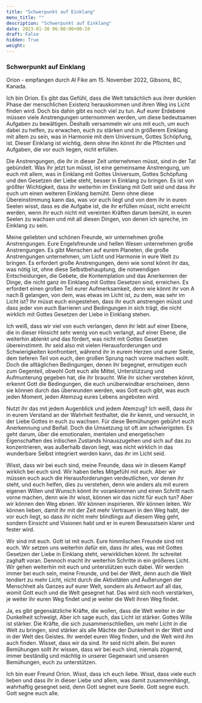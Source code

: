 ```yaml
---
title: "Schwerpunkt auf Einklang"
menu_title: ""
description: "Schwerpunkt auf Einklang"
date: 2023-01-30 06:00:00+00:10
draft: False
hidden: True
weight:
---
```

### Schwerpunkt auf Einklang

Orion - empfangen durch Al Fike am 15. November 2022, Gibsons, BC, Kanada.

Ich bin Orion. Es gibt das Gefühl, dass die Welt tatsächlich aus ihrer dunklen Phase der menschlichen Existenz herauskommen und ihren Weg ins Licht finden wird. Doch bis dahin gibt es noch viel zu tun. Auf eurer Erdebene müssen viele Anstrengungen unternommen werden, um diese bedeutsamen Aufgaben zu bewältigen. Deshalb versammeln wir uns mit euch, um euch dabei zu helfen, zu erwachen, euch zu stärken und in größerem Einklang mit allem zu sein, was in Harmonie mit dem Universum, Gottes Schöpfung, ist. Dieser Einklang ist wichtig, denn ohne ihn könnt ihr die Pflichten und Aufgaben, die vor euch liegen, nicht erfüllen.

Die Anstrengungen, die ihr in dieser Zeit unternehmen müsst, sind in der Tat gebündelt. Was ihr jetzt tun müsst, ist eine gemeinsame Anstrengung, um euch mit allem, was in Einklang mit Gottes Universum, Gottes Schöpfung und den Gesetzen der Liebe steht, besser in Einklang zu bringen. Es ist von größter Wichtigkeit, dass ihr weiterhin im Einklang mit Gott seid und dass ihr euch um einen weiteren Einklang bemüht. Denn ohne diese Übereinstimmung kann das, was vor euch liegt und von dem ihr in euren Seelen wisst, dass es die Aufgabe ist, die ihr erfüllen müsst, nicht erreicht werden, wenn ihr euch nicht mit vereinten Kräften darum bemüht, in euren Seelen zu wachsen und mit all diesen Dingen, von denen ich spreche, im Einklang zu sein.

Meine geliebten und schönen Freunde, wir unternehmen große Anstrengungen. Eure Engelsfreunde und hellen Wesen unternehmen große Anstrengungen. Es gibt Menschen auf eurem Planeten, die große Anstrengungen unternehmen, um Licht und Harmonie in eure Welt zu bringen. Es erfordert große Anstrengungen, denn wie sonst könnt ihr das, was nötig ist, ohne diese Selbstbehauptung, die notwendigen Entscheidungen, die Gebete, die Kontemplation und das Anerkennen der Dinge, die nicht ganz im Einklang mit Gottes Gesetzen sind, erreichen. Es erfordert einen großen Teil eurer Aufmerksamkeit, denn wie könnt ihr von A nach B gelangen, von dem, was etwas im Licht ist, zu dem, was sehr im Licht ist? Ihr müsst euch eingestehen, dass ihr euch anstrengen müsst und dass jeder von euch Barrieren und Bedingungen in sich trägt, die nicht wirklich mit Gottes Gesetzen der Liebe in Einklang stehen.

Ich weiß, dass wir viel von euch verlangen, denn ihr lebt auf einer Ebene, die in dieser Hinsicht sehr wenig von euch verlangt, auf einer Ebene, die weiterhin ablenkt und das fördert, was nicht mit Gottes Gesetzen übereinstimmt. Ihr seid also mit vielen Herausforderungen und Schwierigkeiten konfrontiert, während ihr in eurem Herzen und eurer Seele, dem tieferen Teil von euch, den großen Sprung nach vorne machen wollt. Doch die alltäglichen Bedingungen, denen ihr begegnet, ermutigen euch zum Gegenteil, obwohl Gott euch alle Mittel, Unterstützung und Aufmunterung gegeben hat, die ihr braucht. Wie ihr sicher verstehen könnt, erkennt Gott die Bedingungen, die euch unüberwindbar erscheinen, denn sie können durch das überwunden werden, was Gott euch gibt, was euch jeden Moment, jeden Atemzug eures Lebens angeboten wird.

Nutzt ihr das mit jedem Augenblick und jedem Atemzug? Ich weiß, dass ihr in eurem Verstand an der Wahrheit festhaltet, die ihr kennt, und versucht, in der Liebe Gottes in euch zu wachsen. Für diese Bemühungen gebührt euch Anerkennung und Beifall. Doch die Umsetzung ist oft am schwierigsten. Es geht darum, über die emotionalen, mentalen und energetischen Eigenschaften des irdischen Zustands hinauszugehen und sich auf das zu konzentrieren, was außerhalb davon liegt, was nicht wirklich in das wunderbare Selbst integriert werden kann, das ihr im Licht seid.

Wisst, dass wir bei euch sind, meine Freunde, dass wir in diesem Kampf wirklich bei euch sind. Wir haben tiefes Mitgefühl mit euch. Aber wir müssen euch auch die Herausforderungen verdeutlichen, vor denen ihr steht, und euch helfen, dies zu verstehen, denn wie anders als mit eurem eigenen Willen und Wunsch könnt ihr vorankommen und einen Schritt nach vorne machen, denn wie ihr wisst, können wir das nicht für euch tun? Aber wir können den Weg ebnen. Wir können inspirieren. Wir können leiten. Wir können lieben, damit ihr mit der Zeit mehr Vertrauen in den Weg habt, der vor euch liegt, so dass ihr nicht mehr blindlings auf diesem Weg geht, sondern Einsicht und Visionen habt und er in eurem Bewusstsein klarer und fester wird.

Wir sind mit euch. Gott ist mit euch. Eure himmlischen Freunde sind mit euch. Wir setzen uns weiterhin dafür ein, dass ihr alles, was mit Gottes Gesetzen der Liebe in Einklang steht, verwirklichen könnt. Ihr schreitet zaghaft voran. Dennoch macht ihr weiterhin Schritte in ein größeres Licht. Wir gehen weiterhin mit euch und unterstützen euch dabei. Wir werden immer bei euch sein, meine Freunde, und bei der Welt, denn auch die Welt tendiert zu mehr Licht, nicht durch die Aktivitäten und Äußerungen der Menschheit als Ganzes auf eurer Welt, sondern als Antwort auf all das, womit Gott euch und die Welt gesegnet hat. Das wird sich noch verstärken, je weiter ihr euren Weg findet und je weiter die Welt ihren Weg findet.

Ja, es gibt gegensätzliche Kräfte, die wollen, dass die Welt weiter in der Dunkelheit schwelgt. Aber ich sage euch, das Licht ist stärker. Gottes Wille ist stärker. Die Kräfte, die sich zusammenschließen, um mehr Licht in die Welt zu bringen, sind stärker als alle Mächte der Dunkelheit in der Welt und in der Welt des Geistes. Ihr werdet euren Weg finden, und die Welt wird ihn auch finden. Wisset, dass wir da sind. Ihr seid nicht allein. Bei euren Bemühungen sollt ihr wissen, dass wir bei euch sind, niemals zögernd, immer beständig und mächtig in unserer Gegenwart und unseren Bemühungen, euch zu unterstützen.

Ich bin euer Freund Orion. Wisst, dass ich euch liebe. Wisst, dass viele euch lieben und dass ihr in dieser Liebe und allem, was damit zusammenhängt, wahrhaftig gesegnet seid, denn Gott segnet eure Seele. Gott segne euch. Gott segne euch alle.
